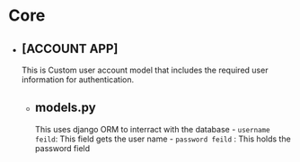 # Core


- ## [ACCOUNT APP]

  This is Custom user account model that includes the required user information for authentication.

  - ## models.py
    This uses django ORM to interract with the database
        - `username feild`: This field gets the user name
        - `password feild` : This holds the password field
